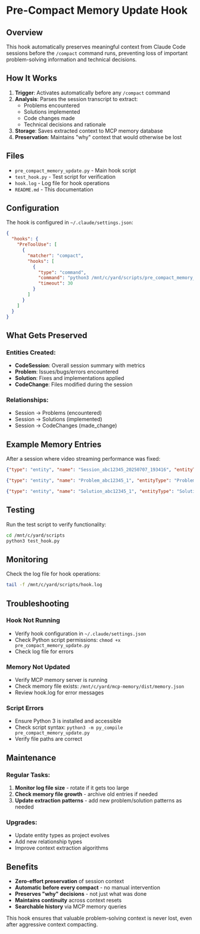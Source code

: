 # Pre-Compact Memory Update Hook

## Overview

This hook automatically preserves meaningful context from Claude Code sessions before the `/compact` command runs, preventing loss of important problem-solving information and technical decisions.

## How It Works

1. **Trigger**: Activates automatically before any `/compact` command
2. **Analysis**: Parses the session transcript to extract:
   - Problems encountered
   - Solutions implemented  
   - Code changes made
   - Technical decisions and rationale
3. **Storage**: Saves extracted context to MCP memory database
4. **Preservation**: Maintains "why" context that would otherwise be lost

## Files

- `pre_compact_memory_update.py` - Main hook script
- `test_hook.py` - Test script for verification
- `hook.log` - Log file for hook operations
- `README.md` - This documentation

## Configuration

The hook is configured in `~/.claude/settings.json`:

```json
{
  "hooks": {
    "PreToolUse": [
      {
        "matcher": "compact",
        "hooks": [
          {
            "type": "command", 
            "command": "python3 /mnt/c/yard/scripts/pre_compact_memory_update.py",
            "timeout": 30
          }
        ]
      }
    ]
  }
}
```

## What Gets Preserved

### Entities Created:
- **CodeSession**: Overall session summary with metrics
- **Problem**: Issues/bugs/errors encountered
- **Solution**: Fixes and implementations applied
- **CodeChange**: Files modified during the session

### Relationships:
- Session → Problems (encountered)
- Session → Solutions (implemented)  
- Session → CodeChanges (made_change)

## Example Memory Entries

After a session where video streaming performance was fixed:

```json
{"type": "entity", "name": "Session_abc12345_20250707_193416", "entityType": "CodeSession", "observations": ["Problems addressed: 1", "Solutions implemented: 1"]}

{"type": "entity", "name": "Problem_abc12345_1", "entityType": "Problem", "observations": ["video streaming being very slow", "From session abc12345"]}

{"type": "entity", "name": "Solution_abc12345_1", "entityType": "Solution", "observations": ["implemented threading solution for video streaming", "From session abc12345"]}
```

## Testing

Run the test script to verify functionality:

```bash
cd /mnt/c/yard/scripts
python3 test_hook.py
```

## Monitoring

Check the log file for hook operations:

```bash
tail -f /mnt/c/yard/scripts/hook.log
```

## Troubleshooting

### Hook Not Running
- Verify hook configuration in `~/.claude/settings.json`
- Check Python script permissions: `chmod +x pre_compact_memory_update.py`
- Check log file for errors

### Memory Not Updated
- Verify MCP memory server is running
- Check memory file exists: `/mnt/c/yard/mcp-memory/dist/memory.json`
- Review hook.log for error messages

### Script Errors
- Ensure Python 3 is installed and accessible
- Check script syntax: `python3 -m py_compile pre_compact_memory_update.py`
- Verify file paths are correct

## Maintenance

### Regular Tasks:
1. **Monitor log file size** - rotate if it gets too large
2. **Check memory file growth** - archive old entries if needed
3. **Update extraction patterns** - add new problem/solution patterns as needed

### Upgrades:
- Update entity types as project evolves
- Add new relationship types
- Improve context extraction algorithms

## Benefits

- **Zero-effort preservation** of session context
- **Automatic before every compact** - no manual intervention
- **Preserves "why" decisions** - not just what was done
- **Maintains continuity** across context resets
- **Searchable history** via MCP memory queries

This hook ensures that valuable problem-solving context is never lost, even after aggressive context compacting.